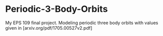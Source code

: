 # Periodic-3-Body-Orbits
My EPS 109 final project. Modeling periodic three body orbits with values given in [arxiv.org/pdf/1705.00527v2.pdf]
